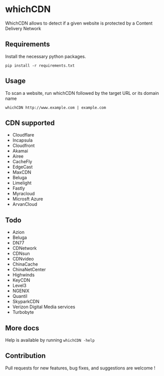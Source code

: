 # whichCDN

WhichCDN allows to detect if a given website is protected by a Content Delivery Network

## Requirements

Install the necessary python packages.

```
pip install -r requirements.txt
```

## Usage

To scan a website, run whichCDN followed by the target URL or its domain name

```
whichCDN http://www.example.com | example.com
```

## CDN supported

* Cloudflare
* Incapsula
* Cloudfront
* Akamai
* Airee
* CacheFly
* EdgeCast
* MaxCDN
* Beluga
* Limelight
* Fastly
* Myracloud
* Microsft Azure
* ArvanCloud

## Todo

* Azion
* Beluga
* DN77
* CDNetwork
* CDNsun
* CDNvideo
* ChinaCache
* ChinaNetCenter
* Highwinds
* KeyCDN
* Level3
* NGENIX
* Quantil
* SkyparkCDN
* Verizon Digital Media services
* Turbobyte

## More docs

Help is available by running ```whichCDN -help```

## Contribution

Pull requests for new features, bug fixes, and suggestions are welcome !
